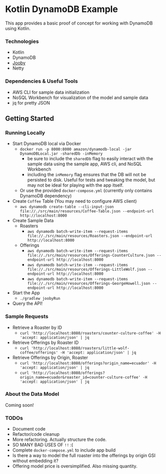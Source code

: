 # Kotlin DynamoDB Example
This app provides a basic proof of concept for working with DynamoDB using Kotlin.

### Technologies
- Kotlin
- DynamoDB
- [Jooby](https://www.jooby.org/)
- Netty

### Dependencies & Useful Tools
- AWS CLI for sample data initialization
- NoSQL Workbench for visualization of the model and sample data
- jq for pretty JSON

## Getting Started

### Running Locally
- Start DynamoDB local via Docker 
  - `docker run -p 8000:8000 amazon/dynamodb-local -jar DynamoDBLocal.jar -sharedDb -inMemory`
    - be sure to include the `sharedDb` flag to easily interact with the sample data using the sample app, AWS cli, and NoSQL Workbench
    - including the `inMemory` flag ensures that the DB will not be persisted to disk. Useful for tests and tweaking the model, but 
      may not be ideal for playing with the app itself.
  - Or use the provided `docker-compose.yml` (currently only contains DynamoDB dependency)
- Create `Coffee` Table (You may need to configure AWS client)
  - `aws dynamodb create-table --cli-input-json file://./src/main/resources/Coffee-Table.json --endpoint-url http://localhost:8000`
- Create Sample Data
  - Roasters
    - `aws dynamodb batch-write-item --request-items file://./src/main/resources/Roasters.json --endpoint-url http://localhost:8000`
  - Offerings
    - `aws dynamodb batch-write-item --request-items file://./src/main/resources/Offerings-CounterCulture.json --endpoint-url http://localhost:8000`
    - `aws dynamodb batch-write-item --request-items file://./src/main/resources/Offerings-LittleWolf.json --endpoint-url http://localhost:8000`
    - `aws dynamodb batch-write-item --request-items file://./src/main/resources/Offerings-GeorgeHowell.json --endpoint-url http://localhost:8000`
- Start the App
  - `./gradlew joobyRun`
- Query the API!
    
### Sample Requests
- Retrieve a Roaster by ID
  - `curl 'http://localhost:8080/roasters/counter-culture-coffee' -H 'accept: application/json' | jq`
- Retrieve Offerings by Roaster ID
  - `curl 'http://localhost:8080/roasters/little-wolf-coffee/offerings' -H 'accept: application/json' | jq`
- Retrieve Offerings by Origin, Roaster
  - `curl 'http://localhost:8080/offerings?origin_name=ecuador' -H 'accept: application/json' | jq`
  - `curl 'http://localhost:8080/offerings?origin_name=ecuador&roaster_id=counter-culture-coffee' -H 'accept: application/json' | jq`

### About the Data Model
Coming soon!

### TODOs
- Document code
- Refactor/code cleanup
- More refactoring. Actually structure the code.
- SO MANY BAD USES OF `!!` :(
- Complete `docker-compose.yml` to include app build
- Is there a way to model the full roaster into the offerings by origin GSI without embedding it?
- Offering model price is oversimplified. Also missing quantity.